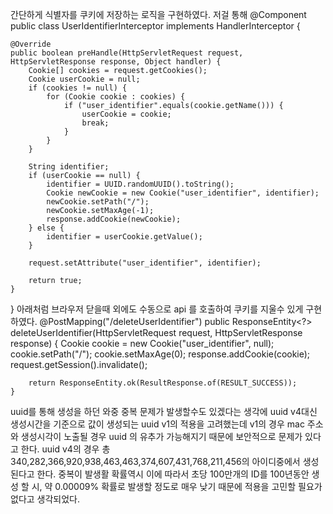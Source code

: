 간단하게 식별자를 쿠키에 저장하는 로직을 구현하였다.
저걸 통해 
@Component
public class UserIdentifierInterceptor implements HandlerInterceptor {

    @Override
    public boolean preHandle(HttpServletRequest request, HttpServletResponse response, Object handler) {
        Cookie[] cookies = request.getCookies();
        Cookie userCookie = null;
        if (cookies != null) {
            for (Cookie cookie : cookies) {
                if ("user_identifier".equals(cookie.getName())) {
                    userCookie = cookie;
                    break;
                }
            }
        }

        String identifier;
        if (userCookie == null) {
            identifier = UUID.randomUUID().toString();
            Cookie newCookie = new Cookie("user_identifier", identifier);
            newCookie.setPath("/");
            newCookie.setMaxAge(-1);
            response.addCookie(newCookie);
        } else {
            identifier = userCookie.getValue();
        }

        request.setAttribute("user_identifier", identifier);

        return true;
    }
}
아래처럼 브라우저 닫을때 외에도 수동으로 api 를 호출하여 쿠키를 지울수 있게 구현하였다.
@PostMapping("/deleteUserIdentifier")
    public ResponseEntity<?> deleteUserIdentifier(HttpServletRequest request, HttpServletResponse response) {
        Cookie cookie = new Cookie("user_identifier", null);
        cookie.setPath("/");
        cookie.setMaxAge(0);
        response.addCookie(cookie);
        request.getSession().invalidate();

        return ResponseEntity.ok(ResultResponse.of(RESULT_SUCCESS));
    }


uuid를 통해 생성을 하던 와중 중복 문제가 발생할수도 있겠다는 생각에 uuid v4대신 생성시간을 기준으로 값이 생성되는 uuid v1의 적용을 고려했는데 v1의 경우 mac 주소와 생성시각이 노출될 경우 uuid 의 유추가 가능해지기 때문에 보안적으로 문제가 있다고 한다.
uuid v4의 경우 총 340,282,366,920,938,463,463,374,607,431,768,211,456의 아이디중에서 생성된다고 한다.
중복이 발생활 확률역시 이에 따라서 초당 100만개의 ID를 100년동안 생성 할 시, 약 0.00009% 확률로 발생할 정도로 매우 낮기 때문에 적용을 고민할 필요가 없다고 생각되었다.

